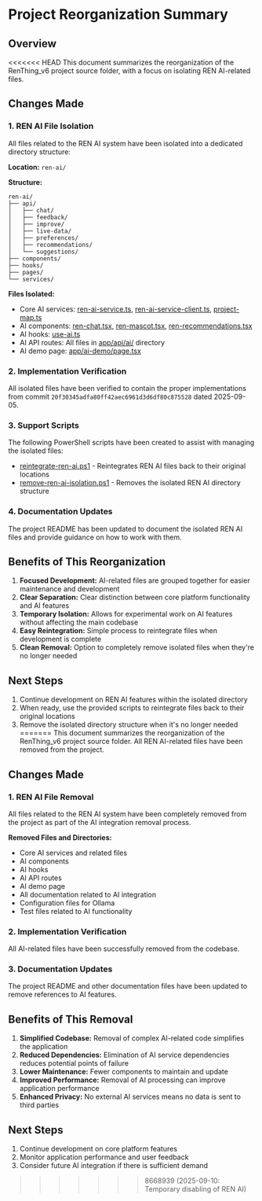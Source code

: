 # Project Reorganization Summary

## Overview
<<<<<<< HEAD
This document summarizes the reorganization of the RenThing_v6 project source folder, with a focus on isolating REN AI-related files.

## Changes Made

### 1. REN AI File Isolation
All files related to the REN AI system have been isolated into a dedicated directory structure:

**Location:** `ren-ai/`

**Structure:**
```
ren-ai/
├── api/
│   ├── chat/
│   ├── feedback/
│   ├── improve/
│   ├── live-data/
│   ├── preferences/
│   ├── recommendations/
│   └── suggestions/
├── components/
├── hooks/
├── pages/
└── services/
```

**Files Isolated:**
- Core AI services: [ren-ai-service.ts](file:///c%3A/Users/conde/Downloads/RenThing_v6/lib/ai/ren-ai-service.ts), [ren-ai-service-client.ts](file:///c%3A/Users/conde/Downloads/RenThing_v6/lib/ai/ren-ai-service-client.ts), [project-map.ts](file:///c%3A/Users/conde/Downloads/RenThing_v6/lib/ai/project-map.ts)
- AI components: [ren-chat.tsx](file:///c%3A/Users/conde/Downloads/RenThing_v6/components/ai/ren-chat.tsx), [ren-mascot.tsx](file:///c%3A/Users/conde/Downloads/RenThing_v6/components/ai/ren-mascot.tsx), [ren-recommendations.tsx](file:///c%3A/Users/conde/Downloads/RenThing_v6/components/ai/ren-recommendations.tsx)
- AI hooks: [use-ai.ts](file:///c%3A/Users/conde/Downloads/RenThing_v6/hooks/use-ai.ts)
- AI API routes: All files in [app/api/ai/](file:///c%3A/Users/conde/Downloads/RenThing_v6/app/api/ai) directory
- AI demo page: [app/ai-demo/page.tsx](file:///c%3A/Users/conde/Downloads/RenThing_v6/app/ai-demo/page.tsx)

### 2. Implementation Verification
All isolated files have been verified to contain the proper implementations from commit `20f30345adfa80ff42aec6961d3d6df80c875528` dated 2025-09-05.

### 3. Support Scripts
The following PowerShell scripts have been created to assist with managing the isolated files:
- [reintegrate-ren-ai.ps1](file:///c%3A/Users/conde/Downloads/RenThing_v6/reintegrate-ren-ai.ps1) - Reintegrates REN AI files back to their original locations
- [remove-ren-ai-isolation.ps1](file:///c%3A/Users/conde/Downloads/RenThing_v6/remove-ren-ai-isolation.ps1) - Removes the isolated REN AI directory structure

### 4. Documentation Updates
The project README has been updated to document the isolated REN AI files and provide guidance on how to work with them.

## Benefits of This Reorganization

1. **Focused Development:** AI-related files are grouped together for easier maintenance and development
2. **Clear Separation:** Clear distinction between core platform functionality and AI features
3. **Temporary Isolation:** Allows for experimental work on AI features without affecting the main codebase
4. **Easy Reintegration:** Simple process to reintegrate files when development is complete
5. **Clean Removal:** Option to completely remove isolated files when they're no longer needed

## Next Steps

1. Continue development on REN AI features within the isolated directory
2. When ready, use the provided scripts to reintegrate files back to their original locations
3. Remove the isolated directory structure when it's no longer needed
=======
This document summarizes the reorganization of the RenThing_v6 project source folder. All REN AI-related files have been removed from the project.

## Changes Made

### 1. REN AI File Removal
All files related to the REN AI system have been completely removed from the project as part of the AI integration removal process.

**Removed Files and Directories:**
- Core AI services and related files
- AI components
- AI hooks
- AI API routes
- AI demo page
- All documentation related to AI integration
- Configuration files for Ollama
- Test files related to AI functionality

### 2. Implementation Verification
All AI-related files have been successfully removed from the codebase.

### 3. Documentation Updates
The project README and other documentation files have been updated to remove references to AI features.

## Benefits of This Removal

1. **Simplified Codebase:** Removal of complex AI-related code simplifies the application
2. **Reduced Dependencies:** Elimination of AI service dependencies reduces potential points of failure
3. **Lower Maintenance:** Fewer components to maintain and update
4. **Improved Performance:** Removal of AI processing can improve application performance
5. **Enhanced Privacy:** No external AI services means no data is sent to third parties

## Next Steps

1. Continue development on core platform features
2. Monitor application performance and user feedback
3. Consider future AI integration if there is sufficient demand
>>>>>>> 8668939 (2025-09-10: Temporary disabling of REN AI)
